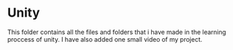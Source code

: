 # Unity
This folder contains all the files and folders that i have made in the learning proccess of unity.
I have also added one small video of my project.
